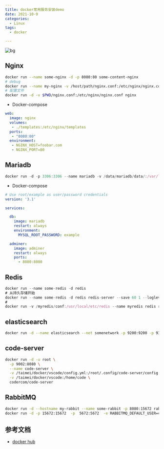 ```yaml
---
title: docker常用服务安装demo
date: 2021-10-9
categories:
  - Linux
tags:
  - docker

---
```


![bg](https://gitee.com/snowyan/image/raw/master/2021/202110121604679.png)

<!-- more -->

## Nginx

```bash
docker run --name some-nginx -d -p 8080:80 some-content-nginx
# debug
docker run --name my-nginx -v /host/path/nginx.conf:/etc/nginx/nginx.conf:ro -d nginx nginx-debug -g 'daemon off;'
# 配置文件
docker run -d -v $PWD/nginx.conf:/etc/nginx/nginx.conf nginx
```

- Docker-compose

```yaml
web:
  image: nginx
  volumes:
   - ./templates:/etc/nginx/templates
  ports:
   - "8080:80"
  environment:
   - NGINX_HOST=foobar.com
   - NGINX_PORT=80
```



## Mariadb

```js
docker run -d -p 3306:3306 --name mariadb -v /data/mariadb/data/:/var/lib/mysql -e MYSQL_ROOT_PASSWORD=root mariadb:latest 
```

- Docker-compose

```yaml
# Use root/example as user/password credentials
version: '3.1'

services:

  db:
    image: mariadb
    restart: always
    environment:
      MYSQL_ROOT_PASSWORD: example

  adminer:
    image: adminer
    restart: always
    ports:
      - 8080:8080
```



## Redis

```js
docker run --name some-redis -d redis
# 从持久存储开始
docker run --name some-redis -d redis redis-server --save 60 1 --loglevel warning
# 
docker run -v /myredis/conf:/usr/local/etc/redis --name myredis redis redis-server /usr/local/etc/redis/redis.conf
```

## elasticsearch

```bash
docker run -d --name elasticsearch --net somenetwork -p 9200:9200 -p 9300:9300 -e "discovery.type=single-node" elasticsearch:tag
```

## code-server

```bash
docker run -d -u root \
  -p 9002:8080 \
  --name code-server \
  -v /taimei/docker/vscode/config.yml:/root/.config/code-server/config.yaml \
  -v /taimei/docker/vscode:/home/code \
  codercom/code-server
```

## RabbitMQ

```bash
docker run -d --hostname my-rabbit --name some-rabbit -p 8080:15672 rabbitmq:3-management
docker run -d -p 15672:15672  -p  5672:5672  -e RABBITMQ_DEFAULT_USER=cong.zheng -e RABBITMQ_DEFAULT_PASS=Taimei@123 --name rabbitmq  rabbitmq:3-management
```



## 参考文档

- [docker hub](https://registry.hub.docker.com/)